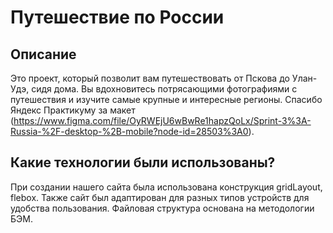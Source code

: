 # Путешествие по России

## Описание
Это проект, который позволит вам путешествовать от Пскова до Улан-Удэ, сидя дома. Вы вдохновитесь потрясающими фотографиями с путешествия и изучите самые крупные и интересные регионы. Спасибо Яндекс Практикуму за макет (https://www.figma.com/file/OyRWEjU6wBwRe1hapzQoLx/Sprint-3%3A-Russia-%2F-desktop-%2B-mobile?node-id=28503%3A0).
## Какие технологии были использованы?
При создании нашего сайта была использована конструкция gridLayout, flebox. Также сайт был адаптирован для разных типов устройств для удобства пользования. Файловая структура основана на методологии БЭМ.
